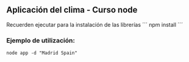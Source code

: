 ## Aplicación del clima - Curso node

Recuerden ejecutar para la instalación de las librerías
´´´
npm install
´´´
### Ejemplo de utilización:
```
node app -d "Madrid Spain"
```

